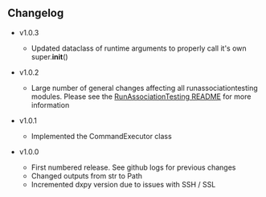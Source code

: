 ## Changelog

* v1.0.3
  * Updated dataclass of runtime arguments to properly call it's own super.__init__()

* v1.0.2
  * Large number of general changes affecting all runassociationtesting modules. Please see the [RunAssociationTesting README](https://github.com/mrcepid-rap/mrcepid-runassociationtesting/blob/main/Readme.md) for more information

* v1.0.1
  * Implemented the CommandExecutor class
 
* v1.0.0
  * First numbered release. See github logs for previous changes
  * Changed outputs from str to Path
  * Incremented dxpy version due to issues with SSH / SSL
